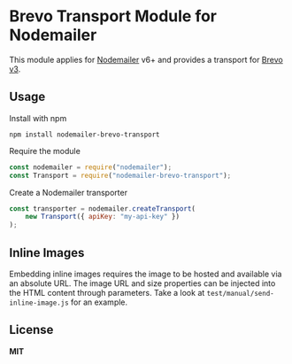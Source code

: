 # Brevo Transport Module for Nodemailer

This module applies for [Nodemailer](http://www.nodemailer.com/) v6+ and provides a transport for [Brevo v3](https://www.brevo.com).

## Usage

Install with npm

    npm install nodemailer-brevo-transport

Require the module

```javascript
const nodemailer = require("nodemailer");
const Transport = require("nodemailer-brevo-transport");
```

Create a Nodemailer transporter

```javascript
const transporter = nodemailer.createTransport(
    new Transport({ apiKey: "my-api-key" })
);
```

## Inline Images

Embedding inline images requires the image to be hosted and available via an absolute URL. The image URL and size properties can be injected into the HTML content through parameters. Take a look at `test/manual/send-inline-image.js` for an example.

## License

**MIT**
